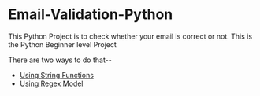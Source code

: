 # Email-Validation-Python

This Python Project is to check whether your email is correct or not.
This is the Python Beginner level Project

There are two ways to do that--

* [Using String Functions](mailstring.py)
* [Using Regex Model](mailregex.py)